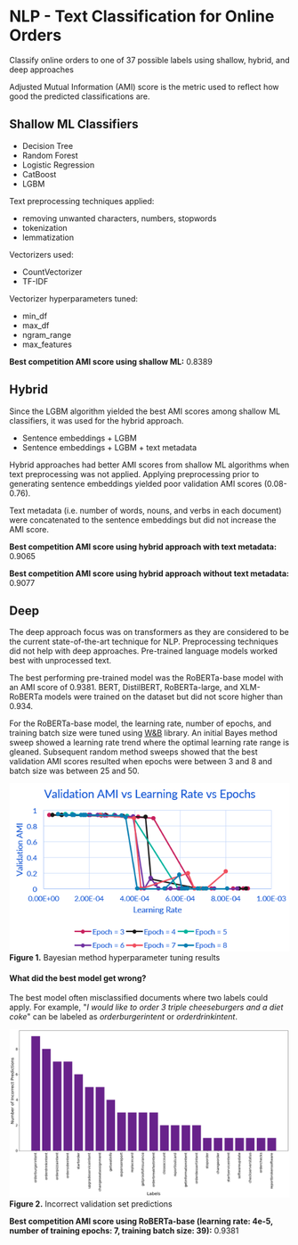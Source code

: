 # NLP - Text Classification for Online Orders
Classify online orders to one of 37 possible labels using shallow, hybrid, and deep approaches

Adjusted Mutual Information (AMI) score is the metric used to reflect how good the predicted classifications are.

## Shallow ML Classifiers
- Decision Tree
- Random Forest
- Logistic Regression
- CatBoost
- LGBM

Text preprocessing techniques applied:
- removing unwanted characters, numbers, stopwords
- tokenization
- lemmatization

Vectorizers used:
- CountVectorizer
- TF-IDF

Vectorizer hyperparameters tuned:
- min_df
- max_df
- ngram_range
- max_features

**Best competition AMI score using shallow ML:** 0.8389

## Hybrid
Since the LGBM algorithm yielded the best AMI scores among shallow ML classifiers, it was used for the hybrid approach.

- Sentence embeddings + LGBM
- Sentence embeddings + LGBM + text metadata

Hybrid approaches had better AMI scores from shallow ML algorithms when text preprocessing was not applied. Applying preprocessing prior to generating sentence embeddings yielded poor validation AMI scores (0.08-0.76).

Text metadata (i.e. number of words, nouns, and verbs in each document) were concatenated to the sentence embeddings but did not increase the AMI score.

**Best competition AMI score using hybrid approach with text metadata:** 0.9065

**Best competition AMI score using hybrid approach without text metadata:** 0.9077

## Deep
The deep approach focus was on transformers as they are considered to be the current state-of-the-art technique for NLP.
Preprocessing techniques did not help with deep approaches. Pre-trained language models worked best with unprocessed text.

The best performing pre-trained model was the RoBERTa-base model with an AMI score of 0.9381. BERT, DistilBERT, RoBERTa-large, and XLM-RoBERTa models were trained on the dataset but did not score higher than 0.934.

For the RoBERTa-base model, the learning rate, number of epochs, and training batch size were tuned using [W&B](https://wandb.ai/site/sweeps) library. An initial Bayes method sweep showed a learning rate trend where the optimal learning rate range is gleaned. Subsequent random method sweeps showed that the best validation AMI scores resulted when epochs were between 3 and 8 and batch size was between 25 and 50.

![Learning rate plot](./README%20Figures/learning_rate_trend.PNG)
**Figure 1.** Bayesian method hyperparameter tuning results

#### What did the best model get wrong?
The best model often misclassified documents where two labels could apply. For example, \"*I would like to order 3 triple cheeseburgers and a diet coke*" can be labeled as *orderburgerintent* or *orderdrinkintent*.

![Incorrect predictions bar chart](./README%20Figures/incorrect_predictions.PNG)
**Figure 2.** Incorrect validation set predictions

**Best competition AMI score using RoBERTa-base (learning rate: 4e-5, number of training epochs: 7, training batch size: 39):** 0.9381
